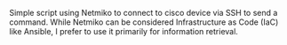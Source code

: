 Simple script using Netmiko to connect to cisco device via SSH to send a command.
While Netmiko can be considered Infrastructure as Code (IaC) like Ansible, I prefer to use it primarily for information retrieval.

